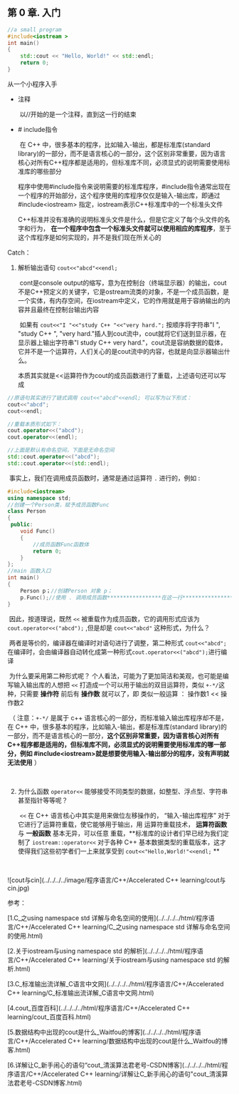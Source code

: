 ## 第 0 章. 入门

```c++
//a small program
#include<iostream >
int main()
{
    std::cout << "Hello, World!" << std::endl;
    return 0;
}
```

从一个小程序入手

- 注释

  ​	以//开始的是一个注释，直到这一行的结束

- \# include指令

  ​	在 C++ 中，很多基本的程序，比如输入-输出，都是标准库(standard library)的一部分，而不是语言核心的一部分，这个区别非常重要，因为语言核心对所有C++程序都是适用的，但标准库不同，必须显式的说明需要使用标准库的哪些部分

  ​	程序中使用\#include指令来说明需要的标准库程序，\#include指令通常出现在一个程序的开始部分，这个程序使用的库程序仅仅是输入-输出库，即通过#include\<iostream\> 指定，iostream表示C++标准库中的一个标准头文件

  ​	C++标准并没有准确的说明标准头文件是什么，但是它定义了每个头文件的名字和行为， **在一个程序中包含一个标准头文件就可以使用相应的库程序**，至于这个库程序是如何实现的，并不是我们现在所关心的

 



Catch：

1. 解析输出语句 `cout<<"abcd"<<endl;` 

   ​		cont是console output的缩写，意为在控制台（终端显示器）的输出，cout不是C++预定义的关键字，它是ostream流类的对象，不是一个成员函数，是一个实体，有内存空间，在iostream中定义，它的作用就是用于容纳输出的内容并且最终在控制台输出内容

   ​		如果有 `cout<<"I "<<"study C++ "<<"very hard.";`  按顺序将字符串"I ", "study C++ ", "very hard."插人到cout流中，cout就将它们送到显示器，在显示器上输出字符串"I study C++ very hard."，cout流是容纳数据的载体，它并不是一个运算符，人们关心的是cout流中的内容，也就是向显示器输出什么。

   ​		本质其实就是<<运算符作为cout的成员函数进行了重载，上述语句还可以写成

```c++
//原语句其实进行了链式调用 cout<<"abcd"<<endl; 可以写为以下形式：
cout<<"abcd";
cout<<endl;

//重载本质形式如下：
cout.operator<<("abcd");  
cout.operator<<(endl);

//上面是默认有命名空间，下面是无命名空间
std::cout.operator<<("abcd");  
std::cout.operator<<(std::endl);

```

​		事实上，我们在调用成员函数时，通常是通过运算符 `.` 进行的，例如 :

```c++
#include<iostream>
using namespace std;
//创建一个Person类，赋予成员函数Func
class Person
{
 public:
    void Func()
    {
        //成员函数Func函数体
        return 0;
    } 
};
//main 函数入口
int main()
{
    Person p；//创建Person 对象 p；
    p.Func();//使用 . 调用成员函数*****************在这一行*********************
}

```

​		因此，按道理说，既然 `<<` 被重载作为成员函数，它的调用形式应该为 `cout.operator<<("abcd");` ,但是却是 `cout<<"abcd"` 这种形式，为什么？  

​		两者是等价的，编译器在编译时对语句进行了调整，第二种形式 `cout<<"abcd";` 在编译时，会由编译器自动转化成第一种形式`cout.operator<<("abcd");`进行编译

​		为什么要采用第二种形式呢？ 个人看法，可能为了更加简洁和美观，也可能是编写输入输出库的人想把 `<<` 打造成一个可以用于输出的双目运算符，类似 `+-*/`这种，只需要 **操作符** 前后有 **操作数** 就可以了，即 类似一般运算 ： 操作数1 <<  操作数2 

​		（ 注意：`+-*/` 是属于 c++ 语言核心的一部分，而标准输入输出库程序却不是，在 C++ 中，很多基本的程序，比如输入-输出，都是标准库(standard library)的一部分，而不是语言核心的一部分，**这个区别非常重要，因为语言核心对所有C++程序都是适用的，但标准库不同，必须显式的说明需要使用标准库的哪一部分，例如 #include\<iostream\>就是想要使用输入-输出部分的程序，没有声明就无法使用** ）  

​		



2. 为什么函数 `operator<<` 能够接受不同类型的数据，如整型、浮点型、字符串甚至指针等等呢？

   ​		`<<` 在 C++ 语言核心中其实是用来做位左移操作的， “输入-输出库程序” 对于 它进行了运算符重载，使它能够用于输出，用  运算符重载技术，  **运算符函数** 与 **一般函数** 基本无异，可以任意 重载，**标准库的设计者们早已经为我们定制了 `iostream::operator<<` 对于各种 C++ 基本数据类型的重载版本，这才使得我们这些初学者们一上来就享受到 `cout<<"Hello,World!"<<endl;` **

​		

![cout与cin](../../../../image/程序语言/C++/Accelerated C++ learning/cout与cin.jpg)

参考：

[1.C_之using namespace std 详解与命名空间的使用](../../../../html/程序语言/C++/Accelerated C++ learning/C_之using namespace std 详解与命名空间的使用.html)

[2.关于iostream与using namespace std 的解析](../../../../html/程序语言/C++/Accelerated C++ learning/关于iostream与using namespace std 的解析.html)

[3.C_标准输出流详解_C语言中文网](../../../../html/程序语言/C++/Accelerated C++ learning/C_标准输出流详解_C语言中文网.html)

[4.cout_百度百科](../../../../html/程序语言/C++/Accelerated C++ learning/cout_百度百科.html)

[5.数据结构中出现的cout是什么_Waitfou的博客](../../../../html/程序语言/C++/Accelerated C++ learning/数据结构中出现的cout是什么_Waitfou的博客.html)

[6.详解让C_新手闹心的语句“cout_清溪算法君老号-CSDN博客](../../../../html/程序语言/C++/Accelerated C++ learning/详解让C_新手闹心的语句"cout_清溪算法君老号-CSDN博客.html)

